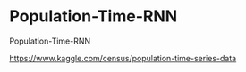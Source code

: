 # Population-Time-RNN
Population-Time-RNN

https://www.kaggle.com/census/population-time-series-data
